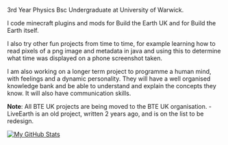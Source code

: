 3rd Year Physics Bsc Undergraduate at University of Warwick.

I code minecraft plugins and mods for Build the Earth UK and for Build the Earth itself.

I also try other fun projects from time to time, for example learning how to read pixels of a png image and metadata in java and using this to determine what time was displayed on a phone screenshot taken.

I am also working on a longer term project to programme a human mind, with feelings and a dynamic personality. They will have a well organised knowledge bank and be able to understand and explain the concepts they know.
It will also have communication skills.

**Note**: All BTE UK projects are being moved to the BTE UK organisation. - LiveEarth is an old project, written 2 years ago, and is on the list to be redesign.

[![My GitHub Stats](https://github-readme-stats.vercel.app/api/?username=george112n&count_private=true&theme=tokyonight&showicons=true)]()
